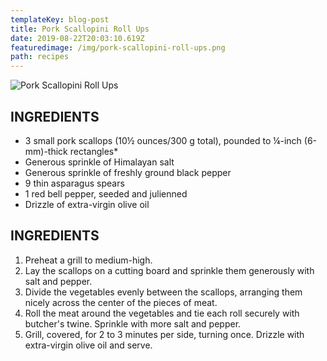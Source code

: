 ```yaml
---
templateKey: blog-post
title: Pork Scallopini Roll Ups
date: 2019-08-22T20:03:10.619Z
featuredimage: /img/pork-scallopini-roll-ups.png
path: recipes
---
```

![Pork Scallopini Roll Ups](/img/pork-scallopini-roll-ups.png)

## INGREDIENTS

* 3 small pork scallops (10½ ounces/300 g total), pounded to ¼-inch (6-mm)-thick rectangles*
* Generous sprinkle of Himalayan salt
* Generous sprinkle of freshly ground black pepper
* 9 thin asparagus spears
* 1 red bell pepper, seeded and julienned
* Drizzle of extra-virgin olive oil

## INGREDIENTS

1. Preheat a grill to medium-high.
2. Lay the scallops on a cutting board and sprinkle them generously with salt and pepper.
3. Divide the vegetables evenly between the scallops, arranging them nicely across the center of the pieces of meat.
4. Roll the meat around the vegetables and tie each roll securely with butcher's twine. Sprinkle with more salt and pepper.
5. Grill, covered, for 2 to 3 minutes per side, turning once. Drizzle with extra-virgin olive oil and serve.
